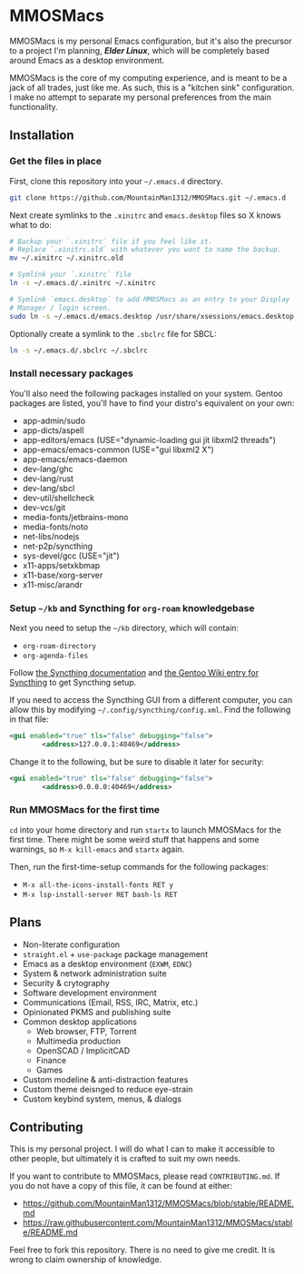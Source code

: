 # MMOSMacs

MMOSMacs is my personal Emacs configuration, but it's also the precursor to a project I'm planning, ***Elder Linux***, which will be completely based around Emacs as a desktop environment.

MMOSMacs is the core of my computing experience, and is meant to be a jack of all trades, just like me. As such, this is a "kitchen sink" configuration. I make no attempt to separate my personal preferences from the main functionality.


## Installation

### Get the files in place

First, clone this repository into your `~/.emacs.d` directory.

```bash
git clone https://github.com/MountainMan1312/MMOSMacs.git ~/.emacs.d
```

Next create symlinks to the `.xinitrc` and `emacs.desktop` files so X
knows what to do:

```bash
# Backup your `.xinitrc` file if you feel like it.
# Replace `.xinitrc.old` with whatever you want to name the backup.
mv ~/.xinitrc ~/.xinitrc.old

# Symlink your `.xinitrc` file
ln -s ~/.emacs.d/.xinitrc ~/.xinitrc

# Symlink `emacs.desktop` to add MMOSMacs as an entry to your Display
# Manager / login screen.
sudo ln -s ~/.emacs.d/emacs.desktop /usr/share/xsessions/emacs.desktop
```

Optionally create a symlink to the `.sbclrc` file for SBCL:

```bash
ln -s ~/.emacs.d/.sbclrc ~/.sbclrc
```

### Install necessary packages

You'll also need the following packages installed on your system. Gentoo packages are listed, you'll have to find your distro's equivalent on your own:

- app-admin/sudo
- app-dicts/aspell
- app-editors/emacs (USE="dynamic-loading gui jit libxml2 threads")
- app-emacs/emacs-common (USE="gui libxml2 X")
- app-emacs/emacs-daemon
- dev-lang/ghc
- dev-lang/rust
- dev-lang/sbcl
- dev-util/shellcheck
- dev-vcs/git
- media-fonts/jetbrains-mono
- media-fonts/noto
- net-libs/nodejs
- net-p2p/syncthing
- sys-devel/gcc (USE="jit")
- x11-apps/setxkbmap
- x11-base/xorg-server
- x11-misc/arandr


### Setup `~/kb` and Syncthing for `org-roam` knowledgebase

Next you need to setup the `~/kb` directory, which will contain:

- `org-roam-directory`
- `org-agenda-files`

Follow [the Syncthing documentation](https://docs.syncthing.net/) and [the Gentoo Wiki entry for Syncthing](https://wiki.gentoo.org/wiki/Syncthing) to get Syncthing setup.

If you need to access the Syncthing GUI from a different computer, you can allow this by modifying `~/.config/syncthing/config.xml`. Find the following in that file:

```xml
<gui enabled="true" tls="false" debugging="false">
        <address>127.0.0.1:40469</address>
```

Change it to the following, but be sure to disable it later for security:

```xml
<gui enabled="true" tls="false" debugging="false">
        <address>0.0.0.0:40469</address>
```

### Run MMOSMacs for the first time

`cd` into your home directory and run `startx` to launch MMOSMacs for the first time. There might be some weird stuff that happens and some warnings, so `M-x kill-emacs` and `startx` again.

Then, run the first-time-setup commands for the following packages:

- `M-x all-the-icons-install-fonts RET y`
- `M-x lsp-install-server RET bash-ls RET`


## Plans

- Non-literate configuration
- `straight.el` + `use-package` package management
- Emacs as a desktop environment (`EXWM`, `EDNC`)
- System & network administration suite
- Security & crytography
- Software development environment
- Communications (Email, RSS, IRC, Matrix, etc.)
- Opinionated PKMS and publishing suite
- Common desktop applications
    - Web browser, FTP, Torrent
    - Multimedia production
    - OpenSCAD / ImplicitCAD
    - Finance
    - Games
- Custom modeline & anti-distraction features
- Custom theme deisnged to reduce eye-strain
- Custom keybind system, menus, & dialogs


## Contributing

This is my personal project. I will do what I can to make it accessible
to other people, but ultimately it is crafted to suit my own needs.

If you want to contribute to MMOSMacs, please read `CONTRIBUTING.md`. If
you do not have a copy of this file, it can be found at either:
- https://github.com/MountainMan1312/MMOSMacs/blob/stable/README.md
- https://raw.githubusercontent.com/MountainMan1312/MMOSMacs/stable/README.md

Feel free to fork this repository. There is no need to give me credit.
It is wrong to claim ownership of knowledge.
